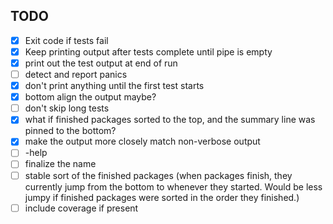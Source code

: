 ## TODO

- [x] Exit code if tests fail
- [x] Keep printing output after tests complete until pipe is empty
- [x] print out the test output at end of run
- [ ] detect and report panics
- [x] don't print anything until the first test starts
- [x] bottom align the output maybe?
- [ ] don't skip long tests
- [x] what if finished packages sorted to the top, and the summary line was pinned to the bottom?
- [x] make the output more closely match non-verbose output
- [ ] -help
- [ ] finalize the name
- [ ] stable sort of the finished packages (when packages finish, they currently jump from the bottom to whenever they started.  Would be less jumpy if finished packages were sorted in the order they finished.)
- [ ] include coverage if present